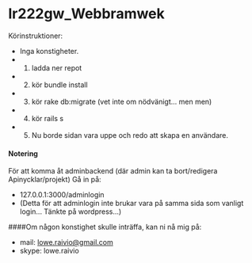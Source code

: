 # lr222gw_Webbramwek

Körinstruktioner:
- Inga konstigheter.
- 1. ladda ner repot
- 2. kör bundle install 
- 3. kör rake db:migrate (vet inte om nödvänigt... men men)
- 4. kör rails s
- 5. Nu borde sidan vara uppe och redo att skapa en användare.

#### Notering
För att komma åt adminbackend (där admin kan ta bort/redigera Apinycklar/projekt) 
Gå in på:
- 127.0.0.1:3000/adminlogin
- (Detta för att adminlogin inte brukar vara på samma sida som vanligt login... Tänkte på wordpress...)

####Om någon konstighet skulle inträffa, kan ni nå mig på:
- mail: lowe.raivio@gmail.com 
- skype: lowe.raivio
